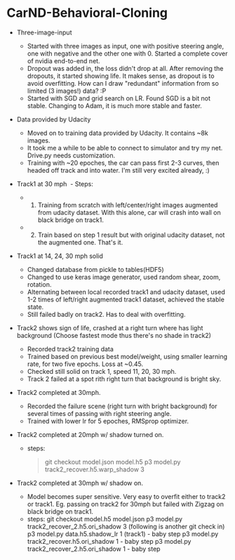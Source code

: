 # CarND-Behavioral-Cloning
* Three-image-input
  - Started with three images as input, one with positive steering angle, one with negative and the other one with 0. Started a complete cover of nvidia end-to-end net. 
  - Dropout was added in, the loss didn't drop at all. After removing the dropouts, it started showing life. It makes sense, as dropout is to avoid overfitting. How can I draw "redundant" information from so limited (3 images!) data? :P
  - Started with SGD and grid search on LR. Found SGD is a bit not stable. Changing to Adam, it is much more stable and faster. 
  
* Data provided by Udacity
  - Moved on to training data provided by Udacity. It contains ~8k images.
  - It took me a while to be able to connect to simulator and try my net. Drive.py needs customization. 
  - Training with ~20 epoches, the car can pass first 2-3 curves, then headed off track and into water. I'm still very excited already, :)

* Track1 at 30 mph
  - Steps: 
  - 1. Training from scratch with left/center/right images augmented from udacity dataset. With this alone, car will crash into wall on black bridge on track1.  
  - 2. Train based on step 1 result but with original udacity dataset, not the augmented one. That's it.

* Track1 at 14, 24, 30 mph solid
  - Changed database from pickle to tables(HDF5)
  - Changed to use keras image generator, used random shear, zoom, rotation.
  - Alternating between local recorded track1 and udacity dataset, used 1-2 times of left/right augmented track1 dataset, achieved the stable state.
  - Still failed badly on track2. Has to deal with overfitting. 

* Track2 shows sign of life, crashed at a right turn where has light background (Choose fastest mode thus there's no shade in track2)
  - Recorded track2 training data
  - Trained based on previous best model/weight, using smaller learning rate, for two five epochs. Loss at ~0.45.
  - Checked still solid on track 1, speed 11, 20, 30 mph.
  - Track 2 failed at a spot rith right turn that background is bright sky.

* Track2 completed at 30mph. 
  - Recorded the failure scene (right turn with bright background) for several times of passing with right steering angle.
  - Trained with lower lr for 5 epoches, RMSprop optimizer.

* Track2 completed at 20mph w/ shadow turned on.
  - steps:  
    > git checkout model.json model.h5
    > p3 model.py track2_recover.h5.warp_shadow 3

* Track2 completed at 30mph w/ shadow on.
  - Model becomes super sensitive. Very easy to overfit either to track2 or track1. Eg. passing on track2 for 30mph but failed with Zigzag on black bridge on track1.
  - steps:
    git checkout model.h5 model.json
    p3 model.py track2_recover_2.h5.ori_shadow 3
    (following is another git check in)
    p3 model.py data.h5.shadow_lr 1 (track1) - baby step
    p3 model.py track2_recover.h5.ori_shadow 1 - baby step
    p3 model.py track2_recover_2.h5.ori_shadow 1 - baby step


